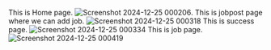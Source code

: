 This is Home page.
![Screenshot 2024-12-25 000206](https://github.com/user-attachments/assets/0d3e9081-887e-4047-a503-1ba60baed370).
This is jobpost page where we can add job.
![Screenshot 2024-12-25 000318](https://github.com/user-attachments/assets/82ea53f9-0dd9-44a1-9393-bf8f915a5869)
This is success page.
![Screenshot 2024-12-25 000334](https://github.com/user-attachments/assets/fb870bde-260e-4009-999c-abd9e52a837d)
This is job page.
![Screenshot 2024-12-25 000419](https://github.com/user-attachments/assets/f5adc7c1-016b-425e-8f08-5d8179569c2c)
